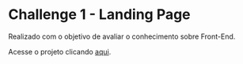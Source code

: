 # Challenge 1 - Landing Page

Realizado com o objetivo de avaliar o conhecimento sobre Front-End.

Acesse o projeto clicando [aqui](https://rafafaaa-fiap.github.io/CHL1-landing-page/).
